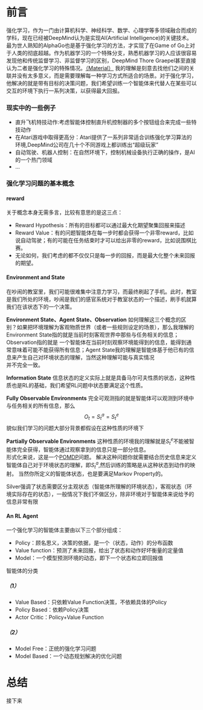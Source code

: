 # 前言
强化学习，作为一门由计算机科学、神经科学、数学、心理学等多领域融合而成的学科，现在已经被DeepMind认为是实现AI(Artificial Intelligence)的关键技术。最为世人熟知的AlphaGo也是基于强化学习的方法，才实现了在Game of Go上对于人类的彻底超越。作为机器学习的一个特殊分支，熟悉机器学习的人应该很容易发现他和传统监督学习、非监督学习的区别，DeepMind Thore Graepel甚至直接认为二者是强化学习的特殊情况。[（Material）](https://www.youtube.com/watch?v=iOh7QUZGyiU&list=PLqYmG7hTraZDNJre23vqCGIVpfZ_K2RZs&index=1) 我的理解是刻意去找他们之间的关联并没有太多意义，而是需要理解每一种学习方式所适合的场景。对于强化学习，他解决的就是带有目标的决策问题，我们希望训练一个智能体来代替人在某些可以交互的环境下执行一系列决策，以获得最大回报。

### 现实中的一些例子
- 直升飞机特技动作:考虑智能体控制直升机控制器的多个按钮组合来完成一些特技动作
- 在Atari游戏中取得更高分：Atari提供了一系列非常适合训练强化学习算法的环境,DeepMind公司在几十个不同游戏上都训练出“超级玩家”
- 自动驾驶、机器人控制：在自然环境下，控制机械设备执行正确的操作，是AI的一个热门领域
- ...

### 强化学习问题的基本概念
####  reward
关于概念本身无需多言，比较有意思的是这三点：
- Reward Hypothesis：所有的目标都可以通过最大化期望聚集回报来描述
- Reward Value：有的问题智能体在每一步时都会获得一个非零reward，比如说自动驾驶；有的可能在任务结束时才可以给出非零的reward，比如说围棋比赛。
- 无论如何，我们考虑的都不仅仅只是每一步的回报，而是最大化整个未来回报的期望。

#### Environment and State
在吵闹的教室里，我们可能很难集中注意力学习，而最终刷起了手机。此时，教室是我们所处的环境，吵闹是我们的感官系统对于教室状态的一个描述，刷手机就算我们在该状态下的一个决策。

**Environment State、Agent State、Observation**
如何理解这三个概念的区别？如果把环境理解为客观物质世界（或者一些规则设定的场景），那么我理解的Environment State指的就是当前时刻客观世界中那些与任务相关的信息；Observation指的就是
一个智能体在当前时刻观察环境能得到的信息，能得到通常意味着可能不能获得所有信息；Agent State我的理解是智能体基于他已有的信息来产生自己对环境状态的理解，当然这种理解可能与真实情况  
并不完全一致。

**Information State**
信息状态的定义实际上就是具备马尔可夫性质的状态，这种性质也是RL的基础，我们希望RL问题中状态要满足这个性质。

**Fully Observable Environments**
完全可观测指的就是智能体可以观测到环境中与任务相关的所有信息，那么
$$O_t=S_t^a=S_t^e$$
貌似我们学习的问题大部分背景都假设在这种性质的环境下

**Partially Observable Environments**
这种性质的环境我的理解就是$S_t^e$不能被智能体完全获得，智能体通过观察拿到的信息只是一部分信息。  
形式化来说，这是一个[POMDP](https://en.wikipedia.org/wiki/Partially_observable_Markov_decision_process)问题。
解决这种问题你就需要结合历史信息来定义智能体自己对于环境状态的理解，即$S_t^a$,然后训练的策略是从这种状态到动作的映射。
当然你所定义的智能体状态，也是要满足Markov Property的。

Silver强调了状态需要区分主观状态（智能体所理解的环境状态），客观状态（环境实际存在的状态），一般情况下我们不做区分，除非环境对于智能体来说给予的信息非常有限

#### An RL Agent
一个强化学习的智能体主要由以下三个部分组成：
- Policy：顾名思义，决策的依据，是一个（状态，动作）的分布函数
- Value function：预测了未来回报，给出了状态和动作好坏衡量的定量值
- Model：一个模型预测环境的动态，即下一个状态和立即回报值

智能体的分类
##### （1）
- Value Based：只依赖Value Function决策，不依赖具体的Policy
- Policy Based：依赖Policy决策
- Actor Critic：Policy+Value Function
##### （2）
- Model Free：正统的强化学习问题
- Model Based：一个动态规划解决的优化问题

# 总结
接下来



